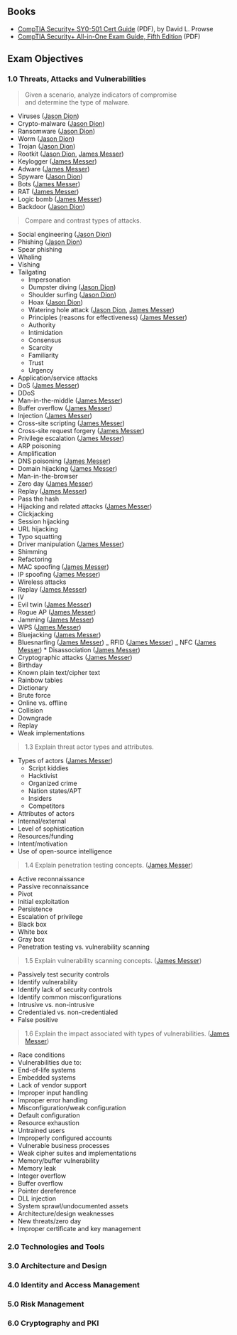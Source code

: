 ## Books

- [CompTIA Security+ SY0-501 Cert Guide](https://ptgmedia.pearsoncmg.com/images/9780789758996/samplepages/9780789758996_SampleCh08.pdf) (PDF), by David L. Prowse
- [CompTIA Security+ All-in-One Exam Guide, Fifth Edition](https://keyhannet.com/wp-content/uploads/2018/11/Wm.-Arthur-Conklin_-Gregory-White-CompTIA-Security-All-in-One-Exam-Guide-Exam-SY0-501-2017-McGraw-Hill.pdf) (PDF)

## Exam Objectives

### 1.0 Threats, Attacks and Vulnerabilities

> Given a scenario, analyze indicators of compromise  
> and determine the type of malware.

- Viruses ([Jason Dion](https://www.udemy.com/program/comptia-security/learn/2015076/lecture/12836596#overview))
- Crypto-malware ([Jason Dion](https://www.udemy.com/program/comptia-security/learn/2015076/lecture/12836594#overview))
- Ransomware ([Jason Dion](https://www.udemy.com/program/comptia-security/learn/2015076/lecture/12836640#overview))
- Worm ([Jason Dion](https://www.udemy.com/program/comptia-security/learn/2015076/lecture/12836604#overview))
- Trojan ([Jason Dion](https://www.udemy.com/program/comptia-security/learn/2015076/lecture/12836608#overview))
- Rootkit ([Jason Dion](https://www.udemy.com/program/comptia-security/learn/2015076/lecture/12836814#overview), [James Messer](https://www.youtube.com/watch?v=GpoWRVA4QXE&list=PLG49S3nxzAnnVhoAaL4B6aMFDQ8_gdxAy&index=7))
- Keylogger ([James Messer](https://www.youtube.com/watch?v=OqS6CDP8N2w&list=PLG49S3nxzAnnVhoAaL4B6aMFDQ8_gdxAy&index=8))
- Adware ([James Messer](https://www.youtube.com/watch?v=pO_ln-cSY0Y&list=PLG49S3nxzAnnVhoAaL4B6aMFDQ8_gdxAy&index=9))
- Spyware ([Jason Dion](https://www.udemy.com/program/comptia-security/learn/2015076/lecture/12836642#overview))
- Bots ([James Messer](https://www.youtube.com/watch?v=5kA2ney8r1Y&list=PLG49S3nxzAnnVhoAaL4B6aMFDQ8_gdxAy&index=10))
- RAT ([James Messer](https://www.youtube.com/watch?v=ib8Phu54VYc&list=PLG49S3nxzAnnVhoAaL4B6aMFDQ8_gdxAy&index=6))
- Logic bomb ([James Messer](https://www.youtube.com/watch?v=aUemRyeKJs4&list=PLG49S3nxzAnnVhoAaL4B6aMFDQ8_gdxAy&index=11))
- Backdoor ([Jason Dion](https://www.udemy.com/program/comptia-security/learn/2015076/lecture/12838190#overview))

> Compare and contrast types of attacks.

- Social engineering ([Jason Dion](https://www.udemy.com/program/comptia-security/learn/2015076/lecture/13219886#overview))
- Phishing ([Jason Dion](https://www.udemy.com/program/comptia-security/learn/2015076/lecture/13219898#overview))
- Spear phishing
- Whaling
- Vishing
- Tailgating
  - Impersonation
  - Dumpster diving ([Jason Dion](https://www.udemy.com/program/comptia-security/learn/2015076/lecture/13219900#overview))
  - Shoulder surfing ([Jason Dion](https://www.udemy.com/program/comptia-security/learn/2015076/lecture/13219900#overview))
  - Hoax ([Jason Dion](https://www.udemy.com/program/comptia-security/learn/2015076/lecture/13219900#overview))
  - Watering hole attack ([Jason Dion](https://www.udemy.com/program/comptia-security/learn/2015076/lecture/13219900#overview), [James Messer](https://www.youtube.com/watch?v=cqvaD2Do7UI&list=PL5ysgoFoCpZEM8cboeHdRDePc2bOU9CN1&index=16))
  - Principles (reasons for effectiveness) ([James Messer](https://www.youtube.com/watch?v=xrdYV7bXQVc&list=PL5ysgoFoCpZEM8cboeHdRDePc2bOU9CN1&index=17))
  - Authority
  - Intimidation
  - Consensus
  - Scarcity
  - Familiarity
  - Trust
  - Urgency
- Application/service attacks
- DoS ([James Messer](https://www.youtube.com/watch?v=Y9LFN4Ajw6c&list=PL5ysgoFoCpZEM8cboeHdRDePc2bOU9CN1&index=18&t=3s))
- DDoS
- Man-in-the-middle ([James Messer](https://www.youtube.com/watch?v=EHCN1uzac_w&list=PL5ysgoFoCpZEM8cboeHdRDePc2bOU9CN1&index=19))
- Buffer overflow ([James Messer](https://www.youtube.com/watch?v=TSeqEN-ZXe4&list=PL5ysgoFoCpZEM8cboeHdRDePc2bOU9CN1&index=20]))
- Injection ([James Messer](https://www.youtube.com/watch?v=81yiRyGG29Y&list=PL5ysgoFoCpZEM8cboeHdRDePc2bOU9CN1&index=21))
- Cross-site scripting ([James Messer](https://www.youtube.com/watch?v=AjsYOMatAcg&list=PL5ysgoFoCpZEM8cboeHdRDePc2bOU9CN1&index=22))
- Cross-site request forgery ([James Messer](https://www.youtube.com/watch?v=rbP2jwEDlBM&list=PL5ysgoFoCpZEM8cboeHdRDePc2bOU9CN1&index=23))
- Privilege escalation ([James Messer](https://www.youtube.com/watch?v=KDIfL6meNQs&list=PL5ysgoFoCpZEM8cboeHdRDePc2bOU9CN1&index=24))
- ARP poisoning
- Amplification
- DNS poisoning ([James Messer](https://www.youtube.com/watch?v=c76GbfM_QsI&list=PL5ysgoFoCpZEM8cboeHdRDePc2bOU9CN1&index=25))
- Domain hijacking ([James Messer](https://www.youtube.com/watch?v=c76GbfM_QsI&list=PL5ysgoFoCpZEM8cboeHdRDePc2bOU9CN1&index=25))
- Man-in-the-browser
- Zero day ([James Messer](https://www.youtube.com/watch?v=0zeEGYENgoo&list=PL5ysgoFoCpZEM8cboeHdRDePc2bOU9CN1&index=27))
- Replay ([James Messer](https://www.youtube.com/watch?v=jy8USm8pIYM&list=PL5ysgoFoCpZEM8cboeHdRDePc2bOU9CN1&index=28))
- Pass the hash
- Hijacking and related attacks ([James Messer](https://www.youtube.com/watch?v=f2VK7jq-s5A&list=PL5ysgoFoCpZEM8cboeHdRDePc2bOU9CN1&index=29))
- Clickjacking
- Session hijacking
- URL hijacking
- Typo squatting
- Driver manipulation ([James Messer](https://www.youtube.com/watch?v=yQb2A-KoA6Y&list=PL5ysgoFoCpZEM8cboeHdRDePc2bOU9CN1&index=26))
- Shimming
- Refactoring
- MAC spoofing ([James Messer](https://www.youtube.com/watch?v=Esqo90Lg4PQ&list=PL5ysgoFoCpZEM8cboeHdRDePc2bOU9CN1&index=30))
- IP spoofing ([James Messer](https://www.youtube.com/watch?v=Esqo90Lg4PQ&list=PL5ysgoFoCpZEM8cboeHdRDePc2bOU9CN1&index=30))
- Wireless attacks
- Replay ([James Messer](https://www.youtube.com/watch?v=1Mx4Ld7PF0s&list=PL5ysgoFoCpZEM8cboeHdRDePc2bOU9CN1&index=31))
- IV
- Evil twin ([James Messer](https://www.youtube.com/watch?v=XqAn2iR9Cc0&list=PL5ysgoFoCpZEM8cboeHdRDePc2bOU9CN1&index=32))
- Rogue AP ([James Messer](https://www.youtube.com/watch?v=XqAn2iR9Cc0&list=PL5ysgoFoCpZEM8cboeHdRDePc2bOU9CN1&index=32))
- Jamming ([James Messer](https://www.youtube.com/watch?v=wqq_uWVqFso&list=PL5ysgoFoCpZEM8cboeHdRDePc2bOU9CN1&index=33))
- WPS ([James Messer](https://www.youtube.com/watch?v=drHyM--ZY5c&list=PL5ysgoFoCpZEM8cboeHdRDePc2bOU9CN1&index=34))
- Bluejacking ([James Messer](https://www.youtube.com/watch?v=ofTKPoLOxnA&list=PL5ysgoFoCpZEM8cboeHdRDePc2bOU9CN1&index=35))
- Bluesnarfing ([James Messer](https://www.youtube.com/watch?v=ofTKPoLOxnA&list=PL5ysgoFoCpZEM8cboeHdRDePc2bOU9CN1&index=35)) _ RFID ([James Messer](https://www.youtube.com/watch?v=GXck1pf7-KE&list=PL5ysgoFoCpZEM8cboeHdRDePc2bOU9CN1&index=36)) _ NFC ([James Messer](https://www.youtube.com/watch?v=GXck1pf7-KE&list=PL5ysgoFoCpZEM8cboeHdRDePc2bOU9CN1&index=36)) \* Disassociation ([James Messer](https://www.youtube.com/watch?v=nRIND-GNiLM&list=PL5ysgoFoCpZEM8cboeHdRDePc2bOU9CN1&index=37))
- Cryptographic attacks ([James Messer](https://www.youtube.com/watch?v=wjcT1A2CGJo&list=PL5ysgoFoCpZEM8cboeHdRDePc2bOU9CN1&index=38))
- Birthday
- Known plain text/cipher text
- Rainbow tables
- Dictionary
- Brute force
- Online vs. offline
- Collision
- Downgrade
- Replay
- Weak implementations

> 1.3 Explain threat actor types and attributes.

- Types of actors ([James Messer](https://www.youtube.com/watch?v=_c61C63lFMg&list=PL5ysgoFoCpZEM8cboeHdRDePc2bOU9CN1&index=39))
  - Script kiddies
  - Hacktivist
  - Organized crime
  - Nation states/APT
  - Insiders
  - Competitors
- Attributes of actors
- Internal/external
- Level of sophistication
- Resources/funding
- Intent/motivation
- Use of open-source intelligence

> 1.4 Explain penetration testing concepts. ([James Messer](https://www.youtube.com/watch?v=AbVbqF-UmHc&list=PL5ysgoFoCpZEM8cboeHdRDePc2bOU9CN1&index=40))

- Active reconnaissance
- Passive reconnaissance
- Pivot
- Initial exploitation
- Persistence
- Escalation of privilege
- Black box
- White box
- Gray box
- Penetration testing vs. vulnerability scanning

> 1.5 Explain vulnerability scanning concepts. ([James Messer](https://www.youtube.com/watch?v=HukLd-6C4Ew&list=PL5ysgoFoCpZEM8cboeHdRDePc2bOU9CN1&index=41))

- Passively test security controls
- Identify vulnerability
- Identify lack of security controls
- Identify common misconfigurations
- Intrusive vs. non-intrusive
- Credentialed vs. non-credentialed
- False positive

> 1.6 Explain the impact associated with types of vulnerabilities. ([James Messer](https://www.youtube.com/watch?v=1UNCDsrDTu4&list=PL5ysgoFoCpZEM8cboeHdRDePc2bOU9CN1&index=42))

- Race conditions
- Vulnerabilities due to:
- End-of-life systems
- Embedded systems
- Lack of vendor support
- Improper input handling
- Improper error handling
- Misconfiguration/weak configuration
- Default configuration
- Resource exhaustion
- Untrained users
- Improperly configured accounts
- Vulnerable business processes
- Weak cipher suites and implementations
- Memory/buffer vulnerability
- Memory leak
- Integer overflow
- Buffer overflow
- Pointer dereference
- DLL injection
- System sprawl/undocumented assets
- Architecture/design weaknesses
- New threats/zero day
- Improper certificate and key management

### 2.0 Technologies and Tools

### 3.0 Architecture and Design

### 4.0 Identity and Access Management

### 5.0 Risk Management

### 6.0 Cryptography and PKI
